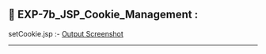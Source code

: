 ## 📄 EXP-7b_JSP_Cookie_Management :

setCookie.jsp :- [Output Screenshot](https://github.com/Rakshith2004/Advanced_Java/blob/main/EXP-7b_JSP_Cookie_Management/Screenshot-7b_Cookie_Management.png)

-----------------------------------------------------------------------------------------------------------------------------------------  
